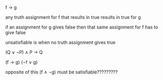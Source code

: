 


f -> g

any truth assignment for f that results in true results in true for g

if an assignment for g gives false then that same assignment for f has to give false

unsatisfiable is when no truth assignment gives true

(Q ∨ ¬P) ∧ P -> Q

(f -> g)
(¬f ∨ g)

opposite of this (f ∧ ¬g) must be satisfiable?????????